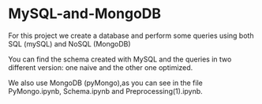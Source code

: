 # MySQL-and-MongoDB
For this project we create a database and perform some queries using both SQL (mySQL) and NoSQL (MongoDB)

You can find the schema created with MySQL and the queries in two different version: one  naive and the other one optimized.

We also use MongoDB (pyMongo),as you can see in the file PyMongo.ipynb, Schema.ipynb and Preprocessing(1).ipynb.

